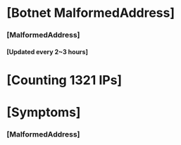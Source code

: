 # [Botnet MalformedAddress]
### [MalformedAddress]
#### [Updated every 2~3 hours]

# [Counting 1321 IPs]

# [Symptoms] 
###   [MalformedAddress]
